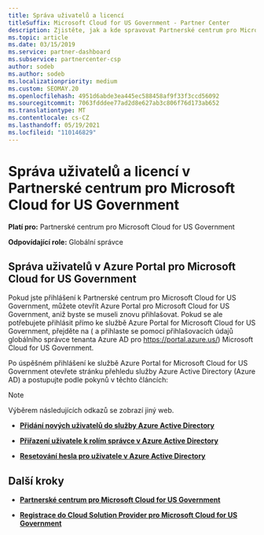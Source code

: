 ```yaml
---
title: Správa uživatelů a licencí
titleSuffix: Microsoft Cloud for US Government - Partner Center
description: Zjistěte, jak a kde spravovat Partnerské centrum pro Microsoft Cloud for US Government partnery, zákazníky a licence a také resetování hesel.
ms.topic: article
ms.date: 03/15/2019
ms.service: partner-dashboard
ms.subservice: partnercenter-csp
author: sodeb
ms.author: sodeb
ms.localizationpriority: medium
ms.custom: SEOMAY.20
ms.openlocfilehash: 4951d6abde3ea445ec588458af9f33f3ccd56092
ms.sourcegitcommit: 7063fdddee77ad2d8e627ab3c806f76d173ab652
ms.translationtype: MT
ms.contentlocale: cs-CZ
ms.lasthandoff: 05/19/2021
ms.locfileid: "110146829"
---
```

# <a name="user-and-license-management-in-partner-center-for-microsoft-cloud-for-us-government"></a>Správa uživatelů a licencí v Partnerské centrum pro Microsoft Cloud for US Government

**Platí pro:** Partnerské centrum pro Microsoft Cloud for US Government

**Odpovídající role:** Globální správce

## <a name="how-to-manage-users-in-the-azure-portal-for-microsoft-cloud-for-us-government"></a>Správa uživatelů v Azure Portal pro Microsoft Cloud for US Government

Pokud jste přihlášení k Partnerské centrum pro Microsoft Cloud for US Government, můžete otevřít Azure Portal pro Microsoft Cloud for US Government, aniž byste se museli znovu přihlašovat. Pokud se ale potřebujete přihlásit přímo ke službě Azure Portal for Microsoft Cloud for US Government, přejděte na ( a přihlaste se pomocí přihlašovacích údajů globálního správce tenanta Azure AD pro https://portal.azure.us/) Microsoft Cloud for US Government.

Po úspěšném přihlášení ke službě Azure Portal for Microsoft Cloud for US Government otevřete stránku přehledu služby Azure Active Directory (Azure AD) a postupujte podle pokynů v těchto článcích:

> [!NOTE]  
> Výběrem následujících odkazů se zobrazí jiný web. 

-  [**Přidání nových uživatelů do služby Azure Active Directory**](/azure/active-directory/active-directory-users-create-azure-portal)

-  [**Přiřazení uživatele k rolím správce v Azure Active Directory**](/azure/active-directory/active-directory-users-assign-role-azure-portal)

-  [**Resetování hesla pro uživatele v Azure Active Directory**](/azure/active-directory/active-directory-users-reset-password-azure-portal)

## <a name="next-steps"></a>Další kroky

-  [**Partnerské centrum pro Microsoft Cloud for US Government**](partner-center-for-microsoft-us-govt-cloud.md)

-  [**Registrace do Cloud Solution Provider pro Microsoft Cloud for US Government**](enroll-in-csp-for-microsoft-us-govt-cloud.md)